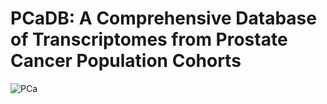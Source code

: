 # PCaDB: A Comprehensive Database of Transcriptomes from Prostate Cancer Population Cohorts

![PCa](https://github.com/rli012/PCaTranscriptome/blob/master/PCaDB.JPG)
